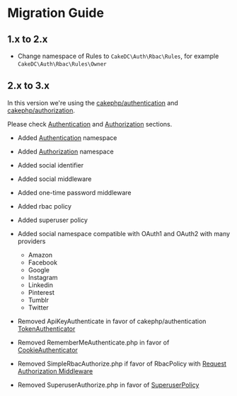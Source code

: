 Migration Guide
=============

1.x to 2.x
----------

* Change namespace of Rules to `CakeDC\Auth\Rbac\Rules`, for example `CakeDC\Auth\Rbac\Rules\Owner`

2.x to 3.x
----------

In this version we're using the [cakephp/authentication](https://github.com/cakephp/authentication/) and
[cakephp/authorization](https://github.com/cakephp/authorization/).

Please check [Authentication](Authentication.md) and [Authorization](Authorization.md) sections.

* Added [Authentication](Authentication.md) namespace
* Added [Authorization](Authorization.md) namespace
* Added social identifier
* Added social middleware
* Added one-time password middleware
* Added rbac policy
* Added superuser policy
* Added social namespace compatible with OAuth1 and OAuth2 with many providers
    - Amazon
    - Facebook
    - Google
    - Instagram
    - Linkedin
    - Pinterest
    - Tumblr
    - Twitter

* Removed ApiKeyAuthenticate in favor of cakephp/authentication [TokenAuthenticator](https://github.com/cakephp/authentication/blob/master/docs/Authenticators.md#token) 
* Removed RememberMeAuthenticate.php in favor of [CookieAuthenticator](../../src/Authenticator/CookieAuthenticator.php)
* Removed SimpleRbacAuthorize.php if favor of RbacPolicy with [Request Authorization Middleware](https://github.com/cakephp/authorization/blob/master/src/Middleware/RequestAuthorizationMiddleware.php)
* Removed SuperuserAuthorize.php in favor of [SuperuserPolicy](../../src/Policy/SuperuserPolicy.php)

